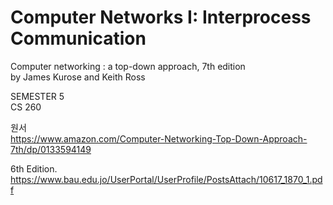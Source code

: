 # Computer Networks I: Interprocess Communication
Computer networking :  a top-down approach, 7th edition<br>
by James Kurose and Keith Ross


SEMESTER 5<br>
CS 260

원서<br>
https://www.amazon.com/Computer-Networking-Top-Down-Approach-7th/dp/0133594149<br>


6th Edition.<br>
https://www.bau.edu.jo/UserPortal/UserProfile/PostsAttach/10617_1870_1.pdf
